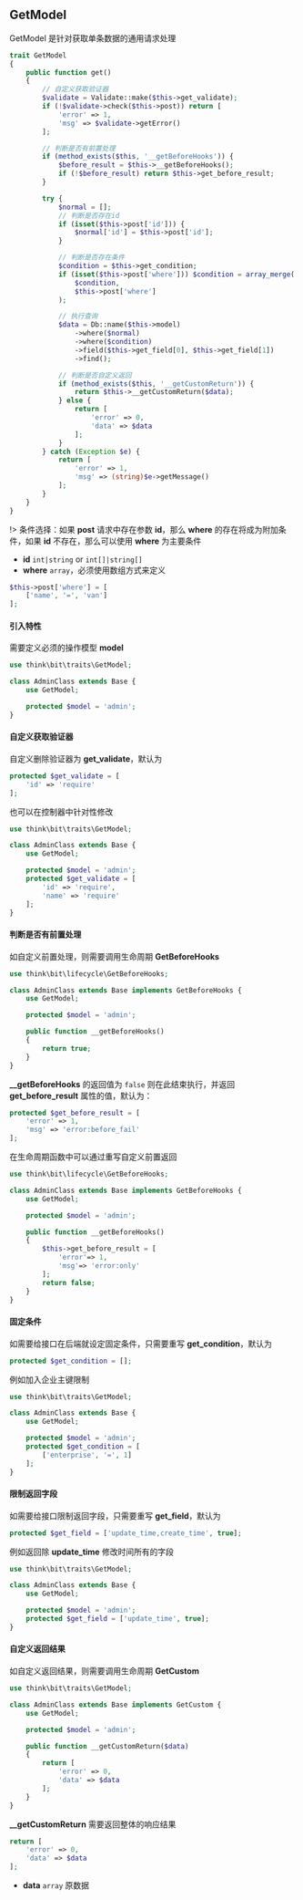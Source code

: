 ## GetModel

GetModel 是针对获取单条数据的通用请求处理

```php
trait GetModel
{
    public function get()
    {
        // 自定义获取验证器
        $validate = Validate::make($this->get_validate);
        if (!$validate->check($this->post)) return [
            'error' => 1,
            'msg' => $validate->getError()
        ];

        // 判断是否有前置处理
        if (method_exists($this, '__getBeforeHooks')) {
            $before_result = $this->__getBeforeHooks();
            if (!$before_result) return $this->get_before_result;
        }

        try {
            $normal = [];
            // 判断是否存在id
            if (isset($this->post['id'])) {
                $normal['id'] = $this->post['id'];
            }

            // 判断是否存在条件
            $condition = $this->get_condition;
            if (isset($this->post['where'])) $condition = array_merge(
                $condition,
                $this->post['where']
            );

            // 执行查询
            $data = Db::name($this->model)
                ->where($normal)
                ->where($condition)
                ->field($this->get_field[0], $this->get_field[1])
                ->find();

            // 判断是否自定义返回
            if (method_exists($this, '__getCustomReturn')) {
                return $this->__getCustomReturn($data);
            } else {
                return [
                    'error' => 0,
                    'data' => $data
                ];
            }
        } catch (Exception $e) {
            return [
                'error' => 1,
                'msg' => (string)$e->getMessage()
            ];
        }
    }
}
```

!> 条件选择：如果 **post** 请求中存在参数 **id**，那么 **where** 的存在将成为附加条件，如果 **id** 不存在，那么可以使用 **where** 为主要条件

- **id** `int|string` or `int[]|string[]`
- **where** `array`，必须使用数组方式来定义

```php
$this->post['where'] = [
    ['name', '=', 'van']
];
```

#### 引入特性

需要定义必须的操作模型 **model**

```php
use think\bit\traits\GetModel;

class AdminClass extends Base {
    use GetModel;

    protected $model = 'admin';
}
```

#### 自定义获取验证器

自定义删除验证器为 **get_validate**，默认为

```php
protected $get_validate = [
    'id' => 'require'
];
```

也可以在控制器中针对性修改

```php
use think\bit\traits\GetModel;

class AdminClass extends Base {
    use GetModel;

    protected $model = 'admin';
    protected $get_validate = [
        'id' => 'require',
        'name' => 'require'
    ];
}
```

#### 判断是否有前置处理

如自定义前置处理，则需要调用生命周期 **GetBeforeHooks**

```php
use think\bit\lifecycle\GetBeforeHooks;

class AdminClass extends Base implements GetBeforeHooks {
    use GetModel;

    protected $model = 'admin';

    public function __getBeforeHooks()
    {
        return true;
    }
}
```

**__getBeforeHooks** 的返回值为 `false` 则在此结束执行，并返回 **get_before_result** 属性的值，默认为：

```php
protected $get_before_result = [
    'error' => 1,
    'msg' => 'error:before_fail'
];
```

在生命周期函数中可以通过重写自定义前置返回

```php
use think\bit\lifecycle\GetBeforeHooks;

class AdminClass extends Base implements GetBeforeHooks {
    use GetModel;

    protected $model = 'admin';

    public function __getBeforeHooks()
    {
        $this->get_before_result = [
            'error'=> 1,
            'msg'=> 'error:only'
        ];
        return false;
    }
}
```

#### 固定条件

如需要给接口在后端就设定固定条件，只需要重写 **get_condition**，默认为

```php
protected $get_condition = [];
```

例如加入企业主键限制

```php
use think\bit\traits\GetModel;

class AdminClass extends Base {
    use GetModel;

    protected $model = 'admin';
    protected $get_condition = [
        ['enterprise', '=', 1]
    ];
}
```

#### 限制返回字段

如需要给接口限制返回字段，只需要重写 **get_field**，默认为

```php
protected $get_field = ['update_time,create_time', true];
```

例如返回除 **update_time** 修改时间所有的字段

```php
use think\bit\traits\GetModel;

class AdminClass extends Base {
    use GetModel;

    protected $model = 'admin';
    protected $get_field = ['update_time', true];
}
```

#### 自定义返回结果

如自定义返回结果，则需要调用生命周期 **GetCustom**

```php
use think\bit\traits\GetModel;

class AdminClass extends Base implements GetCustom {
    use GetModel;

    protected $model = 'admin';

    public function __getCustomReturn($data)
    {
        return [
            'error' => 0,
            'data' => $data
        ];
    }
}
```

**__getCustomReturn** 需要返回整体的响应结果

```php
return [
    'error' => 0,
    'data' => $data
];
```

- **data** `array` 原数据